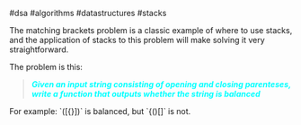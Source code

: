 #dsa #algorithms #datastructures #stacks

The matching brackets problem is a classic example of where to use stacks, and the application of stacks to this problem will make solving it very straightforward.

The problem is this:
<blockquote style="color: cyan; font-weight: bold; font-style: italic">Given an input string consisting of opening and closing parenteses, write a function that outputs whether the string is balanced</blockquote>
For example: `([{}])` is balanced, but `{()[]` is not.
